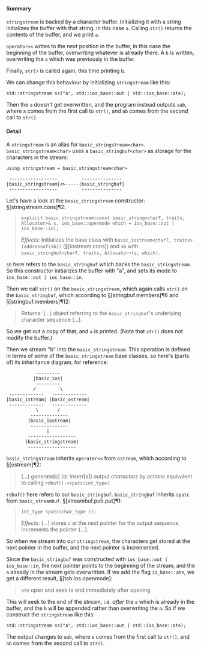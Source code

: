 #### Summary
`stringstream` is backed by a character buffer. Initializing it with a string initializes the buffer with that string, in this case `a`. Calling `str()` returns the contents of the buffer, and we print `a`.

`operator<<` writes to the next position in the buffer, in this case the beginning of the buffer, overwriting whatever is already there. A `b` is written, overwriting the `a` which was previously in the buffer.

Finally, `str()` is called again, this time printing `b`.

We can change this behaviour by initializing `stringstream` like this:

```
std::stringstream ss("a", std::ios_base::out | std::ios_base::ate);
```

Then the `a` doesn't get overwritten, and the program instead outputs `aab`, where `a` comes from the first call to `str()`, and `ab` comes from the second call to `str()`.

#### Detail
A `stringstream` is an alias for `basic_stringstream<char>`. `basic_stringstream<char>` uses a `basic_stringbuf<char>` as storage for the characters in the stream:

```
using stringstream = basic_stringstream<char>

 ------------------         ---------------
|basic_stringstream|<>-----|basic_stringbuf|
 ------------------         ---------------
```

Let's have a look at the `basic_stringstream` constructor: §[stringstream.cons]¶2:

> `explicit basic_stringstream(const basic_string<charT, traits, Allocator>& s, ios_base::openmode which = ios_base::out | ios_base::in);`
>
> *Effects*: Initializes the base class with `basic_iostream<charT, traits>(addressof(sb))` (§[iostream.cons]) and `sb` with `basic_stringbuf<charT, traits, Allocator>(s, which)`.

`sb` here refers to the `basic_stringbuf` which backs the `basic_stringstream`. So this constructor initializes the buffer with "a", and sets its mode to `ios_base::out | ios_base::in`.

Then we call `str()` on the `basic_stringstream`, which again calls `str()` on the `basic_stringbuf`, which according to §[stringbuf.members]¶6 and §[stringbuf.members]¶12:

> *Returns*: (...) object referring to the `basic_stringbuf`'s underlying character sequence (...).

So we get out a copy of that, and `a` is printed. (Note that `str()` does not modify the buffer.)

Then we stream "b" into the `basic_stringstream`. This operation is defined in terms of some of the `basic_stringstream` base classes, so here's (parts of) its inheritance diagram, for reference:

```
           --------- 
          |basic_ios|
           --------- 
          /         \
 -------------   -------------
|basic_istream| |basic_ostream|
 -------------   -------------
           \       /
         -------------- 
        |basic_iostream|
         -------------- 
               |
        ------------------ 
       |basic_stringstream|
        ------------------ 
```

`basic_stringstream` inherits `operator<<` from `ostream`, which according to §[ostream]¶2:

> (...) generate[s] (or *insert*[s]) output *characters* by actions equivalent to calling `rdbuf()->sputc(int_type)`.

`rdbuf()` here refers to our `basic_stringbuf`. `basic_stringbuf` inherits `sputc` from `basic_streambuf`. §[streambuf.pub.put]¶1:

> `int_type sputc(char_type c);`
>
> *Effects*: (...) stores `c` at the next pointer for the output sequence, increments the pointer (...).

So when we stream into our `stringstream`, the characters get stored at the next pointer in the buffer, and the next pointer is incremented.

Since the `basic_stringbuf` was constructed with `ios_base::out | ios_base::in`, the next pointer points to the beginning of the stream, and the `a` already in the stream gets overwritten. If we add the flag `io_base::ate`, we get a different result, §[tab:ios.openmode]:

> `ate` open and seek to end immediately after opening

This will seek to the end of the stream, i.e. *after* the `a` which is already in the buffer, and the `b` will be appended rather than overwriting the `a`. So if we construct the `stringstream` like this:

```
std::stringstream ss("a", std::ios_base::out | std::ios_base::ate);
```

The output changes to `aab`, where `a` comes from the first call to `str()`, and `ab` comes from the second call to `str()`.